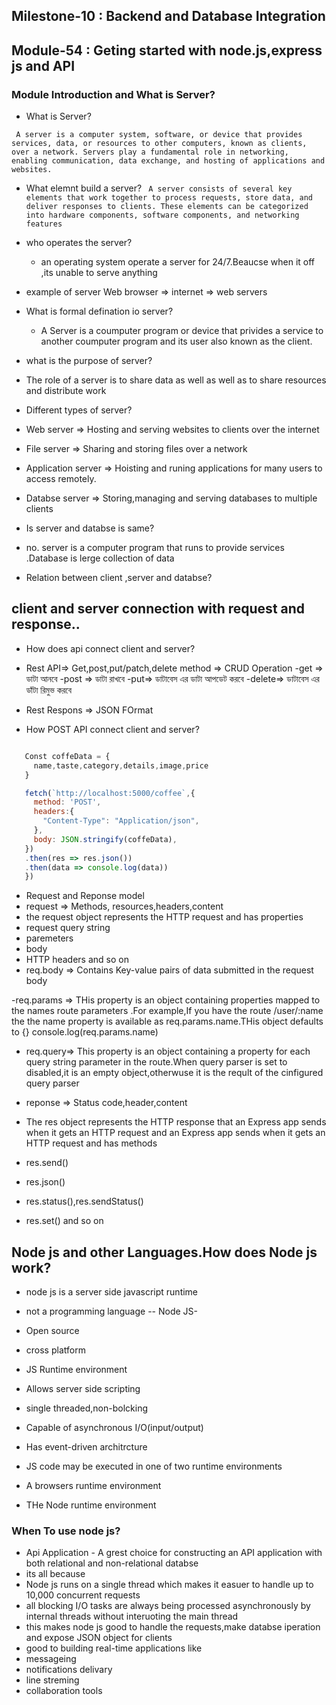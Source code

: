 ## Milestone-10 : Backend and Database Integration

## Module-54 : Geting started with node.js,express js and API

### Module Introduction and What is Server?
- What is Server?

 ``` A server is a computer system, software, or device that provides services, data, or resources to other computers, known as clients, over a network. Servers play a fundamental role in networking, enabling communication, data exchange, and hosting of applications and websites.```

- What elemnt build a server?
 ``` A server consists of several key elements that work together to process requests, store data, and deliver responses to clients. These elements can be categorized into hardware components, software components, and networking features```
- who operates the server?
  - an operating system operate a server for 24/7.Beaucse when it off ,its unable to serve anything

- example of server
  Web browser => internet => web servers
- What is formal defination io server?
  - A Server is a coumputer program or device that privides a service to another coumputer program and its user also known as the client.

- what is the purpose of server?
 - The role of a server is to share data as well as well as to share resources and distribute work

- Different types of server?
 - Web server => Hosting and serving websites to clients over the internet
 - File server => Sharing and storing files over a network
 - Application server => Hoisting and runing applications for many users to access remotely.
 - Databse server => Storing,managing and serving databases to multiple clients

- Is server and databse is same?
 - no. server is a computer program that runs to provide services .Database is lerge collection of data

- Relation between client ,server and databse?

## client and server connection with request and response..
- How does api connect client and server?

- Rest API=> Get,post,put/patch,delete method => CRUD Operation
  -get => ডাটা আনবে
  -post => ডাটা রাখবে
  -put=> ডাটাবেস এর ডাটা আপডেট করবে
  -delete=> ডাটাবেস এর ডাঁটা রিমুভ করবে
- Rest Respons => JSON FOrmat

- How POST API connect client and server?
 ```Javascript

    Const coffeData = {
      name,taste,category,details,image,price
    }

    fetch(`http://localhost:5000/coffee`,{
      method: 'POST',
      headers:{
        "Content-Type": "Application/json",
      },
      body: JSON.stringify(coffeData),
    })
    .then(res => res.json())
    .then(data => console.log(data))
    })
   ```


- Request and Reponse model
 - request => Methods, resources,headers,content
 - the request object represents the HTTP request and has properties
  - request query string
  - paremeters
  - body
  - HTTP headers and so on
   - req.body => Contains Key-value pairs of data submitted in the request body
   
   -req.params => THis property is an object containing properties mapped to the names route parameters .For example,If you have the route /user/:name the the name property is available as req.params.name.THis object defaults to {} console.log(req.params.name)

   - req.query=> This property is an object containing a property for each query string parameter in the route.When query parser is set to disabled,it is an empty object,otherwuse it is the reqult of the cinfigured query parser

 - reponse => Status code,header,content
  - The res object represents the HTTP response that an Express app sends when it gets an HTTP request and an Express app sends when it gets an HTTP request and has methods
   - res.send()
   - res.json()
   - res.status(),res.sendStatus()
   - res.set() and so on


## Node js and other Languages.How does Node js work?
- node js is a server side javascript runtime
- not a programming language
-- Node JS-
- Open source
- cross platform
- JS Runtime environment
- Allows server side scripting
- single threaded,non-bolcking
- Capable of asynchronous I/O(input/output)
- Has event-driven architrcture

- JS code may be executed in one of two runtime environments
 - A browsers runtime environment
 - THe Node runtime environment

### When To use node js?
- Api Application - A grest choice for constructing an API application with both relational and non-relational databse
- its all because
 - Node js runs on a single thread which makes it easuer to handle up to 10,000 concurrent requests
 - all blocking I/O tasks are always being processed asynchronously by internal threads without interuoting the main thread
 - this makes node js good to handle the requests,make databse iperation and expose JSON object for clients
 - good to building real-time applications like
  - messageing 
  - notifications delivary
  - line streming 
  - collaboration tools